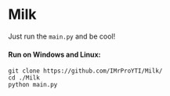 # Milk

Just run the `main.py` and be cool!

#### Run on Windows and Linux:
```
git clone https://github.com/IMrProYTI/Milk/
cd ./Milk
python main.py
```